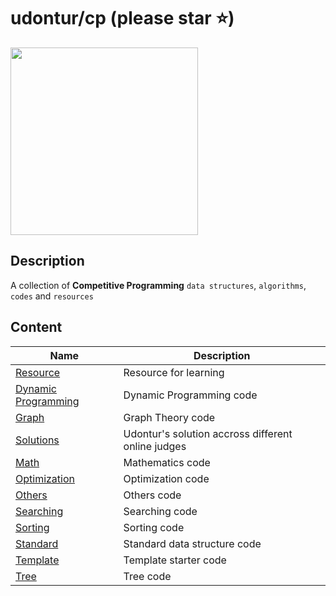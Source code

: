 # udontur/cp (please star ⭐)
[<img width="300px" src="https://github.com/udontur/udontur/blob/3c310baa4d79e3929f23e1dbc6a8bef6df88d6e3/image/brain.png"/>](https://github.com/udontur)
## Description
A collection of **Competitive Programming** `data structures`, `algorithms`, `codes` and `resources`
## Content
|Name|Description|
|-----|-----|
|[Resource](*Resource)|Resource for learning|
|[Dynamic Programming](DP)|Dynamic Programming code|
|[Graph](Graph)|Graph Theory code|
|[Solutions](Solutions)|Udontur's solution accross different online judges|
|[Math](Math)|Mathematics code|
|[Optimization](Optimization)|Optimization code|
|[Others](Others)|Others code|
|[Searching](Searching)|Searching code|
|[Sorting](Sorting)|Sorting code|
|[Standard](Standard)|Standard data structure code|
|[Template](Template)|Template starter code|
|[Tree](Tree)|Tree code|
